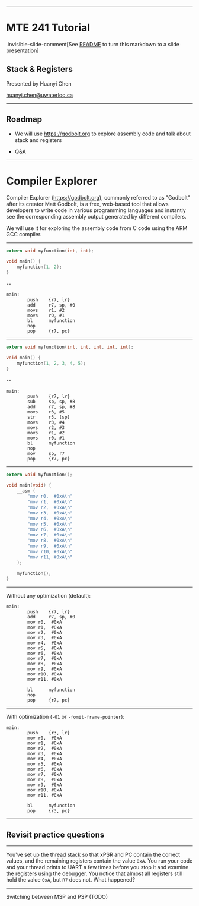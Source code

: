 <!-- layout: true -->

<!-- class: middle -->

---

<!-- class: center, middle, inverse -->

# MTE 241 Tutorial

.invisible-slide-comment[See [README](./README.md) to turn this markdown to a slide presentation]

## Stack & Registers

Presented by Huanyi Chen

huanyi.chen@uwaterloo.ca

---

## Roadmap

- We will use https://godbolt.org to explore assembly code and talk about stack
  and registers

- Q&A

---

# Compiler Explorer

Compiler Explorer (<https://godbolt.org>), commonly referred to as "Godbolt"
after its creator Matt Godbolt, is a free, web-based tool that allows developers
to write code in various programming languages and instantly see the
corresponding assembly output generated by different compilers.

We will use it for exploring the assembly code from C code using the ARM GCC
compiler.

---

```c
extern void myfunction(int, int);

void main() {
    myfunction(1, 2);
}
```

--

```assembly
main:
        push    {r7, lr}
        add     r7, sp, #0
        movs    r1, #2
        movs    r0, #1
        bl      myfunction
        nop
        pop     {r7, pc}
```

---

```c
extern void myfunction(int, int, int, int, int);

void main() {
    myfunction(1, 2, 3, 4, 5);
}
```

--

```assembly
main:
        push    {r7, lr}
        sub     sp, sp, #8
        add     r7, sp, #8
        movs    r3, #5
        str     r3, [sp]
        movs    r3, #4
        movs    r2, #3
        movs    r1, #2
        movs    r0, #1
        bl      myfunction
        nop
        mov     sp, r7
        pop     {r7, pc}
```

---

```c
extern void myfunction();

void main(void) {
    __asm (
        "mov r0,  #0xA\n"
        "mov r1,  #0xA\n"
        "mov r2,  #0xA\n"
        "mov r3,  #0xA\n"
        "mov r4,  #0xA\n"
        "mov r5,  #0xA\n"
        "mov r6,  #0xA\n"
        "mov r7,  #0xA\n"
        "mov r8,  #0xA\n"
        "mov r9,  #0xA\n"
        "mov r10, #0xA\n"
        "mov r11, #0xA\n"
    );

    myfunction();
}
```

---

Without any optimization (default):

```assembly
main:
        push    {r7, lr}
        add     r7, sp, #0
        mov r0,  #0xA
        mov r1,  #0xA
        mov r2,  #0xA
        mov r3,  #0xA
        mov r4,  #0xA
        mov r5,  #0xA
        mov r6,  #0xA
        mov r7,  #0xA
        mov r8,  #0xA
        mov r9,  #0xA
        mov r10, #0xA
        mov r11, #0xA

        bl      myfunction
        nop
        pop     {r7, pc}
```

---

With optimization (`-O1` or `-fomit-frame-pointer`):

```assembly
main:
        push    {r3, lr}
        mov r0,  #0xA
        mov r1,  #0xA
        mov r2,  #0xA
        mov r3,  #0xA
        mov r4,  #0xA
        mov r5,  #0xA
        mov r6,  #0xA
        mov r7,  #0xA
        mov r8,  #0xA
        mov r9,  #0xA
        mov r10, #0xA
        mov r11, #0xA

        bl      myfunction
        pop     {r3, pc}
```

---

## Revisit practice questions

---

You've set up the thread stack so that xPSR and PC contain the correct values,
and the remaining registers contain the value `0xA`. You run your code and your
thread prints to UART a few times before you stop it and examine the registers
using the debugger. You notice that almost all registers still hold the value
`0xA`, but `R7` does not. What happened?

---

Switching between MSP and PSP (TODO)

